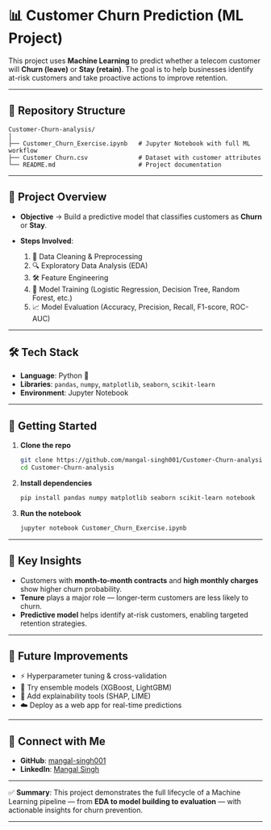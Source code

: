 # 📊 Customer Churn Prediction (ML Project)

This project uses **Machine Learning** to predict whether a telecom customer will **Churn (leave)** or **Stay (retain)**. The goal is to help businesses identify at-risk customers and take proactive actions to improve retention.

---

## 📂 Repository Structure

```
Customer-Churn-analysis/
│
├── Customer_Churn_Exercise.ipynb   # Jupyter Notebook with full ML workflow
├── Customer Churn.csv              # Dataset with customer attributes
└── README.md                       # Project documentation
```

---

## 🎯 Project Overview

* **Objective** → Build a predictive model that classifies customers as **Churn** or **Stay**.
* **Steps Involved**:

  1. 🧹 Data Cleaning & Preprocessing
  2. 🔍 Exploratory Data Analysis (EDA)
  3. 🛠 Feature Engineering
  4. 🤖 Model Training (Logistic Regression, Decision Tree, Random Forest, etc.)
  5. 📈 Model Evaluation (Accuracy, Precision, Recall, F1-score, ROC-AUC)

---

## 🛠 Tech Stack

* **Language**: Python 🐍
* **Libraries**: `pandas`, `numpy`, `matplotlib`, `seaborn`, `scikit-learn`
* **Environment**: Jupyter Notebook

---

## 🚀 Getting Started

1. **Clone the repo**

   ```bash
   git clone https://github.com/mangal-singh001/Customer-Churn-analysis.git
   cd Customer-Churn-analysis
   ```

2. **Install dependencies**

   ```bash
   pip install pandas numpy matplotlib seaborn scikit-learn notebook
   ```

3. **Run the notebook**

   ```bash
   jupyter notebook Customer_Churn_Exercise.ipynb
   ```

---

## 🔑 Key Insights

* Customers with **month-to-month contracts** and **high monthly charges** show higher churn probability.
* **Tenure** plays a major role — longer-term customers are less likely to churn.
* **Predictive model** helps identify at-risk customers, enabling targeted retention strategies.

---

## 📌 Future Improvements

* ⚡ Hyperparameter tuning & cross-validation
* 🌳 Try ensemble models (XGBoost, LightGBM)
* 🧾 Add explainability tools (SHAP, LIME)
* ☁️ Deploy as a web app for real-time predictions

---

## 🤝 Connect with Me

* **GitHub**: [mangal-singh001](https://github.com/mangal-singh001)
* **LinkedIn**: [Mangal Singh](https://www.linkedin.com/in/mangal-singh123/)

---

✅ **Summary**: This project demonstrates the full lifecycle of a Machine Learning pipeline — from **EDA to model building to evaluation** — with actionable insights for churn prevention.

---



